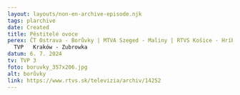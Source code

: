 ```yaml
---
layout: layouts/non-en-archive-episode.njk
tags: plarchive
date: Created
title: Pěstitelé ovoce
perex: ČT Ostrava - Borůvky | MTVA Szeged - Maliny | RTVS Košice - Hríby |
  TVP   Kraków - Zubrowka
datum: 6. 7. 2024
tv: TVP 3
foto: boruvky_357x206.jpg
alt: borůvky
link: https://www.rtvs.sk/televizia/archiv/14252
---
```

